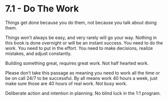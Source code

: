 # 7.1 - Do The Work

Things get done because you do them, not because you talk about doing them. 

Things won’t always be easy, and very rarely will go your way. Nothing in this book is done overnight or will be an instant success. You need to do the work. You need to put in the effort. You need to make decisions, realize mistakes, and adjust constantly. 

Building something great, requires great work. Not half hearted work. 

Please don’t take this passage as meaning you need to work all the time or be on call 24/7 to be successful. By all means work 40 hours a week, just make sure those are 40 hours of real work. Not busy work. 

Deliberate action and intention in planning. No blind luck in the 1:1 program. 

